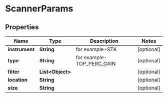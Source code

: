 # ScannerParams

## Properties

Name | Type | Description | Notes
------------ | ------------- | ------------- | -------------
**instrument** | **String** | for example-STK |  [optional]
**type** | **String** | for example-TOP_PERC_GAIN |  [optional]
**filter** | **List&lt;Object&gt;** |  |  [optional]
**location** | **String** |  |  [optional]
**size** | **String** |  |  [optional]



